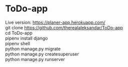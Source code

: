 # ToDo-app
Live version: https://planer-app.herokuapp.com/<br>
git clone https://github.com/therealaleksandar/ToDo-app<br>
cd ToDo-app<br>
pipenv install django<br>
pipenv shell<br>
python manage.py migrate<br>
python manage.py createsuperuser<br>
python manage.py runserver
